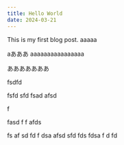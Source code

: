 ```yaml
---
title: Hello World
date: 2024-03-21
---
```


This is my first blog post.
aaaaa

aあああ
aaaaaaaaaaaaaaaa

あああああああ

fsdfd







fsfd
sfd
fsad
afsd

f









fasd
f
f
afds

fs
af
sd
fd
f
dsa
afsd
sfd
fds
fdsa
f
d
fd